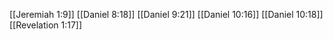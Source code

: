 [[Jeremiah 1:9]]
[[Daniel 8:18]]
[[Daniel 9:21]]
[[Daniel 10:16]]
[[Daniel 10:18]]
[[Revelation 1:17]]
